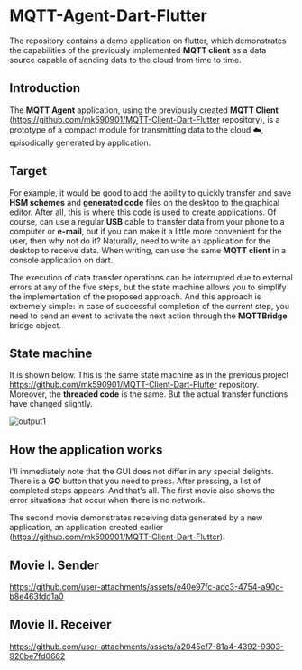 # MQTT-Agent-Dart-Flutter

The repository contains a demo application on flutter, which demonstrates the capabilities of the previously implemented __MQTT client__ as a data source capable of sending data to the cloud from time to time.

## Introduction

The __MQTT Agent__ application, using the previously created __MQTT Client__ (https://github.com/mk590901/MQTT-Client-Dart-Flutter repository), is a prototype of a compact module for transmitting data to the cloud ☁️, episodically generated by application.

## Target

For example, it would be good to add the ability to quickly transfer and save __HSM schemes__ and __generated code__ files on the desktop to the graphical editor. After all, this is where this code is used to create applications. Of course, can use a regular __USB__ cable to transfer data from your phone to a computer or __e-mail__, but if you can make it a little more convenient for the user, then why not do it? Naturally, need to write an application for the desktop to receive data. When writing, can use the same __MQTT client__ in a console application on dart.

The execution of data transfer operations can be interrupted due to external errors at any of the five steps, but the state machine allows you to simplify the implementation of the proposed approach. And this approach is extremely simple: in case of successful completion of the current step, you need to send an event to activate the next action through the __MQTTBridge__ bridge object.

## State machine

It is shown below. This is the same state machine as in the previous project https://github.com/mk590901/MQTT-Client-Dart-Flutter repository. Moreover, the __threaded code__ is the same. But the actual transfer functions have changed slightly.

![output1](https://github.com/user-attachments/assets/cd3d2a50-0259-40bb-bf5e-1d0e6aedb74e)

## How the application works

I'll immediately note that the GUI does not differ in any special delights. There is a __GO__ button that you need to press. After pressing, a list of completed steps appears. And that's all. The first movie also shows the error situations that occur when there is no network.

The second movie demonstrates receiving data generated by a new application, an application created earlier (https://github.com/mk590901/MQTT-Client-Dart-Flutter).

## Movie I. Sender

https://github.com/user-attachments/assets/e40e97fc-adc3-4754-a90c-b8e463fdd1a0

## Movie II. Receiver

https://github.com/user-attachments/assets/a2045ef7-81a4-4392-9303-920be7fd0662



